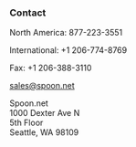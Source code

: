 ### Contact

North America: 877-223-3551

International: +1 206-774-8769

Fax: +1 206-388-3110

[sales@spoon.net](mailto:sales@spoon.net)

Spoon.net  
1000 Dexter Ave N  
5th Floor  
Seattle, WA 98109


